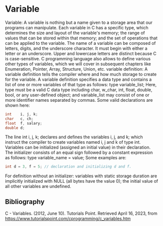 # Variable

Variable: A variable is nothing but a name given to a storage area that our programs can manipulate. Each variable in C has a specific type, which determines the size and layout of the variable's memory; the range of values that can be stored within that memory; and the set of operations that can be applied to the variable. The name of a variable can be composed of letters, digits, and the underscore character. It must begin with either a letter or an underscore. Upper and lowercase letters are distinct because C is case-sensitive. C programming language also allows to define various other types of variables, which we will cover in subsequent chapters like Enumeration, Pointer, Array, Structure, Union, etc.
variable definition: A variable definition tells the compiler where and how much storage to create for the variable. A variable definition specifies a data type and contains a list of one or more variables of that type as follows:
type variable_list;
Here, type must be a valid C data type including char, w_char, int, float, double, bool, or any user-defined object; and variable_list may consist of one or more identifier names separated by commas. Some valid declarations are shown here:

```c
int    i, j, k;
char   c, ch;
float  f, salary;
double d;
```

The line int i, j, k; declares and defines the variables i, j, and k; which instruct the compiler to create variables named i, j and k of type int. Variables can be initialized (assigned an initial value) in their declaration. The initializer consists of an equal sign followed by a constant expression as follows:
type variable_name = value;
Some examples are:

```c
int d = 3, f = 5; // declaration and initializing d and f.
```

For definition without an initializer: variables with static storage duration are implicitly initialized with NULL (all bytes have the value 0); the initial value of all other variables are undefined.

## Bibliography

C - Variables. (2012, June 10). Tutorials Point. Retrieved April 16, 2023, from https://www.tutorialspoint.com/cprogramming/c_variables.htm